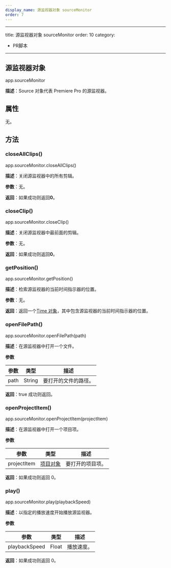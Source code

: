 ```yaml
---
display_name: 源监视器对象 sourceMonitor
order: 7
---
```


---
title: 源监视器对象 sourceMonitor
order: 10
category:

- PR脚本

---

## 源监视器对象

app.sourceMonitor

**描述**：Source 对象代表 Premiere Pro 的源监视器。

## 属性

无。

## 方法

### closeAllClips()

app.sourceMonitor.closeAllClips()

**描述**：关闭源监视器中的所有剪辑。

**参数**：无。

**返回**：如果成功则返回**0**。

### closeClip()

app.sourceMonitor.closeClip()

**描述**：关闭源监视器中最前面的剪辑。

**参数**：无。

**返回**：如果成功则返回**0**。

### getPosition()

app.sourceMonitor.getPosition()

**描述**：检索源监视器的当前时间指示器的位置。

**参数**：无。

**返回**：返回一个[Time 对象](https://ppro-scripting.docsforadobe.dev/other/time.html#time)，其中包含源监视器的当前时间指示器的位置。

### openFilePath()

app.sourceMonitor.openFilePath(path)

**描述**：在源监视器中打开一个文件。

**参数**

| 参数 | 类型   | 描述                 |
| ---- | ------ | -------------------- |
| path | String | 要打开的文件的路径。 |

**返回**：true 成功则返回。

### openProjectItem()

app.sourceMonitor.openProjectItem(projectItem)

**描述**：在源监视器中打开一个项目项。

**参数**

| 参数        | 类型                                                                                  | 描述             |
| ----------- | ------------------------------------------------------------------------------------- | ---------------- |
| projectItem | [项目对象](https://ppro-scripting.docsforadobe.dev/item/projectitem.html#projectitem) | 要打开的项目项。 |

**返回**：如果成功则返回 0。

### play()

app.sourceMonitor.play(playbackSpeed)

**描述**：以指定的播放速度开始播放源监视器。

**参数**

| 参数          | 类型  | 描述       |
| ------------- | ----- | ---------- |
| playbackSpeed | Float | 播放速度。 |

**返回**：如果成功则返回 0。
